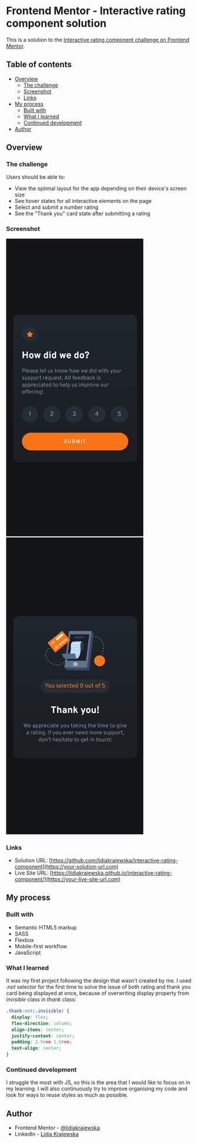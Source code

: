 # Frontend Mentor - Interactive rating component solution

This is a solution to the [Interactive rating component challenge on Frontend Mentor](https://www.frontendmentor.io/challenges/interactive-rating-component-koxpeBUmI).

## Table of contents

- [Overview](#overview)
  - [The challenge](#the-challenge)
  - [Screenshot](#screenshot)
  - [Links](#links)
- [My process](#my-process)
  - [Built with](#built-with)
  - [What I learned](#what-i-learned)
  - [Continued development](#continued-development)
- [Author](#author)

## Overview

### The challenge

Users should be able to:

- View the optimal layout for the app depending on their device's screen size
- See hover states for all interactive elements on the page
- Select and submit a number rating
- See the "Thank you" card state after submitting a rating

### Screenshot

![Rating mobile view](./screenshot-rate.png)
![Thank you mobile view](./screenshot-thank.png)

### Links

- Solution URL: [https://github.com/lidiakrajewska/interactive-rating-component](https://your-solution-url.com)
- Live Site URL: [https://lidiakrajewska.github.io/interactive-rating-component/](https://your-live-site-url.com)

## My process

### Built with

- Semantic HTML5 markup
- SASS
- Flexbox
- Mobile-first workflow
- JavaScript

### What I learned

It was my first project following the design that wasn't created by me. I used _:not_ selector for the first time to solve the issue of both rating and thank you card being displayed at once, because of overwriting display property from _invisible_ class in _thank_ class:

```css
.thank:not(.invisible) {
  display: flex;
  flex-direction: column;
  align-items: center;
  justify-content: center;
  padding: 2.5rem 1.5rem;
  text-align: center;
}
```

### Continued development

I struggle the most with JS, so this is the area that I would like to focus on in my learning. I will also continuously try to improve organising my code and look for ways to reuse styles as much as possible.

## Author

- Frontend Mentor - [@lidiakrajewska](https://www.frontendmentor.io/profile/lidiakrajewska)
- LinkedIn - [Lidia Krajewska](https://www.linkedin.com/in/lidia-krajewska-02512a1a7/)
